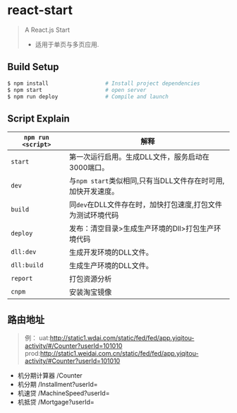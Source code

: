 # react-start

> A React.js Start
> - 适用于单页与多页应用.

## Build Setup

``` bash
$ npm install                  # Install project dependencies
$ npm start                    # open server
$ npm run deploy               # Compile and launch
```

## Script Explain

|`npm run <script>`|解释|
|------------------|-----------|
|`start`|第一次运行启用。生成DLL文件，服务启动在3000端口。|
|`dev`|与`npm start`类似相同,只有当DLL文件存在时可用,加快开发速度。|
|`build`|同`dev`在DLL文件存在时，加快打包速度,打包文件为测试环境代码|
|`deploy`|发布：清空目录>生成生产环境的Dll>打包生产环境代码|
|`dll:dev`|生成开发环境的DLL文件。|
|`dll:build`|生成生产环境的DLL文件。|
|`report`|打包资源分析|
|`cnpm`|安装淘宝镜像|

## 路由地址
> 例：
> uat:http://static1.wdai.com/static/fed/fed/app.yiqitou-activity/#/Counter?userId=101010
> prod:http://static1.weidai.com.cn/static/fed/fed/app.yiqitou-activity/#Counter?userId=101010

- 机分期计算器 /Counter
- 机分期 /Installment?userId=
- 机速贷 /MachineSpeed?userId=
- 机抵贷 /Mortgage?userId=